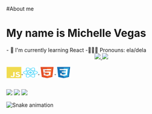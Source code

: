 #About me
<h1>My name is Michelle Vegas</h1>
- 🌱 I'm currently learning React
-👩🏽‍💻 Pronouns: ela/dela 



<div align="center">
  <a href="https://github.com/miche0077">
  <img height="180em" src="https://github-readme-stats.vercel.app/api?username=miche0077&show_icons=true&theme=radical&include_all_commits=true&count_private=true"/>
  <img height="180em" src="https://github-readme-stats.vercel.app/api/top-langs/?username=miche0077&layout=compact&langs_count=7&theme=radical"/>
</div>
<div style="display: inline_block"><br>
  <img align="center" alt="Miche-Js" height="30" width="40" src="https://raw.githubusercontent.com/devicons/devicon/master/icons/javascript/javascript-plain.svg">
  <img align="center" alt="Miche-React" height="30" width="40" src="https://raw.githubusercontent.com/devicons/devicon/master/icons/react/react-original.svg">
  <img align="center" alt="Miche-HTML" height="30" width="40" src="https://raw.githubusercontent.com/devicons/devicon/master/icons/html5/html5-original.svg">
  <img align="center" alt="Miche-CSS" height="30" width="40" src="https://raw.githubusercontent.com/devicons/devicon/master/icons/css3/css3-original.svg">

 
</div>
  
  ##
 
<div> 

  <a href="https://instagram.com/michellevegas_16" target="_blank"><img src="https://img.shields.io/badge/-Instagram-%23E4405F?style=for-the-badge&logo=instagram&logoColor=white" target="_blank"></a>
 <a href="miche007#1899" target="_blank"><img src="https://img.shields.io/badge/Discord-7289DA?style=for-the-badge&logo=discord&logoColor=white" target="_blank"></a> 
  <a href = "mailto:michellevegas_16@hotmail.com"><img src="https://img.shields.io/badge/-Gmail-%23333?style=for-the-badge&logo=gmail&logoColor=white" target="_blank"></a>
 
</div>
  
   ![Snake animation](https://github.com/miche0077/miche0077/blob/output/github-contribution-grid-snake.svg)
